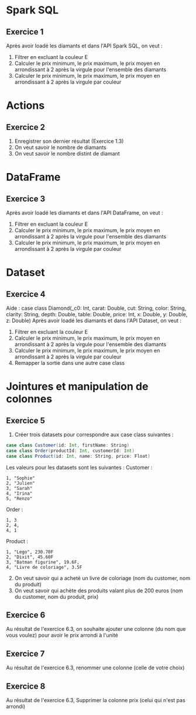 # Spark SQL

## Exercice 1
Après avoir loadé les diamants et dans l'API Spark SQL, on veut :
1. Filtrer en excluant la couleur E
2. Calculer le prix minimum, le prix maximum, le prix moyen en arrondissant à 2 après la virgule pour l'ensemble des diamants
3. Calculer le prix minimum, le prix maximum, le prix moyen en arrondissant à 2 après la virgule par couleur

# Actions

## Exercice 2
1. Enregistrer son dernier résultat (Exercice 1.3)
2. On veut savoir le nombre de diamants
3. On veut savoir le nombre distint de diamant

# DataFrame

## Exercice 3
Après avoir loadé les diamants et dans l'API DataFrame, on veut :
1. Filtrer en excluant la couleur E
2. Calculer le prix minimum, le prix maximum, le prix moyen en arrondissant à 2 après la virgule pour l'ensemble des diamants
3. Calculer le prix minimum, le prix maximum, le prix moyen en arrondissant à 2 après la virgule par couleur

# Dataset

## Exercice 4
Aide : case class Diamond(_c0: Int, carat: Double, cut: String, color: String, clarity: String, depth: Double, table: Double, price: Int, x: Double, y: Double, z: Double)
Après avoir loadé les diamants et dans l'API Dataset, on veut :
1. Filtrer en excluant la couleur E
2. Calculer le prix minimum, le prix maximum, le prix moyen en arrondissant à 2 après la virgule pour l'ensemble des diamants
3. Calculer le prix minimum, le prix maximum, le prix moyen en arrondissant à 2 après la virgule par couleur
4. Remapper la sortie dans une autre case class

# Jointures et manipulation de colonnes

## Exercice 5
1. Créer trois datasets pour correspondre aux case class suivantes :

```scala
case class Customer(id: Int, firstName: String)
case class Order(productId: Int, customerId: Int)
case class Product(id: Int, name: String, price: Float)
```

Les valeurs pour les datasets sont les suivantes :
Customer :

```
1, "Sophie"
2, "Julien"
3, "Sarah"
4, "Irina"
5, "Renzo"
```

Order :

```
1, 3
2, 4,
4, 1
```

Product :

```
1, "Lego", 230.70F
2, "Dixit", 45.60F
3, "Batman figurine", 19.6F,
4, "Livre de coloriage", 3.5F
```

2. On veut savoir qui a acheté un livre de coloriage (nom du customer, nom du produit)
3. On veut savoir qui achète des produits valant plus de 200 euros (nom du customer, nom du produit, prix)

## Exercice 6

Au résultat de l'exercice 6.3, on souhaite ajouter une colonne (du nom que vous voulez) pour avoir le prix arrondi à l'unité

## Exercice 7

Au résultat de l'exercice 6.3, renommer une colonne (celle de votre choix)

## Exercice 8

Au résultat de l'exercice 6.3, Supprimer la colonne prix (celui qui n'est pas arrondi)
